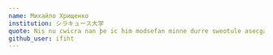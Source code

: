 ```yaml
---
name: Михайло Хрищенко
institution: シラキュース大学
quote: Nis nu cwicra nan þe ic him modsefan minne durre sweotule asecgan
github_user: ifiht
---
```

